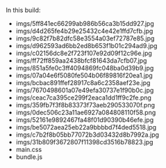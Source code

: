 In this build:

- imgs/5ff841ec66299ab986b56ca3b15dd927.jpg
- imgs/d4d265fe4b29e25432c4e42e1ffd7cfb.jpg
- imgs/9c82f7b82dfc58e3554a03ef72787e85.jpg
- imgs/d962593ad6bb2ed8b653f1b01c294ad9.jpg
- imgs/c02156dc8e2f723f107e92d09f12c96e.jpg
- imgs/ff72ff859aa2438bfcf81643da7cfb07.jpg
- imgs/851a5fe0c3ff4094869fc048ba0d39b9.jpg
- imgs/07a04e6f5080fe504b06f89816f20ea1.jpg
- imgs/bcbac891ffef28917c8a6c2358aef23e.jpg
- imgs/7670498601a07e49efa30737e1f90b0c.jpg
- imgs/ceac7ca395ce299f2eaca1dd1ff9c2fe.png
- imgs/359fb7f3f8b83373f73aeb290533070f.png
- imgs/0dec506c23a11ae6927a084808110f58.png
- imgs/52161e9892467fa48f01d90390b46efe.jpg
- imgs/be5072aea25eb22a9bbbbd7f4ded5518.jpg
- imgs/c7b2f8b05bb77072b3d03432d8b7992a.jpg
- imgs/31b809f3672807f11398cd3516b78823.jpg
- main.css
- bundle.js
